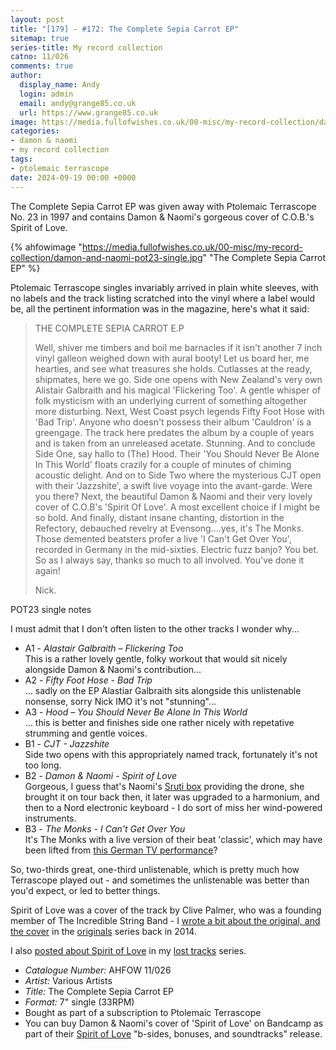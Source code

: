 ```yaml
---
layout: post
title: "[179] - #172: The Complete Sepia Carrot EP"
sitemap: true
series-title: My record collection
catno: 11/026
comments: true
author:
  display_name: Andy
  login: admin
  email: andy@grange85.co.uk
  url: https://www.grange85.co.uk
image: https://media.fullofwishes.co.uk/00-misc/my-record-collection/damon-and-naomi-pot23-single.jpg
categories:
- damon & naomi
- my record collection
tags:
- ptolemaic terrascope
date: 2024-09-19 00:00 +0000
---
```

The Complete Sepia Carrot EP was given away with Ptolemaic Terrascope No. 23 in 1997 and contains Damon & Naomi's gorgeous cover of C.O.B.'s Spirit of Love.

{% ahfowimage "https://media.fullofwishes.co.uk/00-misc/my-record-collection/damon-and-naomi-pot23-single.jpg" "The Complete Sepia Carrot EP" %}

Ptolemaic Terrascope singles invariably arrived in plain white sleeves, with no labels and the track listing scratched into the vinyl where a label would be, all the pertinent information was in the magazine, here's what it said:

<blockquote>
<p>THE COMPLETE SEPIA CARROT E.P</p>

<p>Well, shiver me timbers and boil me barnacles if it isn't another 7 inch vinyl galleon weighed down with aural booty! Let us board her, me hearties, and see what treasures she holds. Cutlasses at the ready, shipmates, here we go. Side one opens with New Zealand's very own Alistair Galbraith and his magical 'Flickering Too'. A gentle whisper of folk mysticism with an underlying current of something altogether more disturbing. Next, West Coast psych legends Fifty Foot Hose with 'Bad Trip'. Anyone who doesn't possess their album 'Cauldron' is a greengage. The track here predates the album by a couple of years and is taken from an unreleased acetate. Stunning. And to conclude Side One, say hallo to (The) Hood. Their 'You Should Never Be Alone In This World' floats crazily for a couple of minutes of chiming acoustic delight. And on to Side Two where the mysterious CJT open with their 'Jazzshite', a swift live voyage into the avant-garde. Were you there? Next, the beautiful Damon & Naomi and their very lovely cover of C.O.B's 'Spirit Of Love'. A most excellent choice if I might be so bold. And finally, distant insane chanting, distortion in the Refectory, debauched revelry at Evensong....yes, it's The Monks. Those demented beatsters profer a live 'I Can't Get Over You', recorded in Germany in the mid-sixties. Electric fuzz banjo? You bet. So as I always say, thanks so much to all involved. You've done it again!</p>

<p>Nick.</p>
</blockquote>
<p class="caption">POT23 single notes</p>

I must admit that I don't often listen to the other tracks I wonder why...

 - A1 - _Alastair Galbraith – Flickering Too_  
 This is a rather lovely gentle, folky workout that would sit nicely alongside Damon & Naomi's contribution...
 - A2 - _Fifty Foot Hose - Bad Trip_  
 ... sadly on the EP Alastiar Galbraith sits alongside this unlistenable nonsense, sorry Nick IMO it's not "stunning"...
 - A3 - _Hood – You Should Never Be Alone In This World_  
 ... this is better and finishes side one rather nicely with repetative strumming and gentle voices.
 - B1 - _CJT - Jazzshite_  
 Side two opens with this appropriately named track, fortunately it's not too long.
 - B2 - _Damon & Naomi - Spirit of Love_  
 Gorgeous, I guess that's Naomi's [Sruti box](https://en.wikipedia.org/wiki/Shruti_box) providing the drone, she brought it on tour back then, it later was upgraded to a harmonium, and then to a Nord electronic keyboard - I do sort of miss her wind-powered instruments.
 - B3 - _The Monks - I Can't Get Over You_  
 It's The Monks with a live version of their beat 'classic', which may have been lifted from [this German TV performance](https://www.youtube.com/watch?v=_XTrfIhVEEM)?

So, two-thirds great, one-third unlistenable, which is pretty much how Terrascope played out - and sometimes the unlistenable was better than you'd expect, or led to better things.

Spirit of Love was a cover of the track by Clive Palmer, who was a founding member of The Incredible String Band - I [wrote a bit about the original, and the cover](/2014/05/16/originals-spirit-of-love-by-c-o-b-covered-by-damon-naomi/) in the [originals](/category/originals/) series back in 2014.

I also [posted about Spirit of Love](/2009/05/20/mp3-lost-tracks-5-damon-naomi-spirit-of-love/) in my [lost tracks](/category/lost-tracks) series.

 - *Catalogue Number:* AHFOW 11/026
 - *Artist:* Various Artists
 - *Title:* The Complete Sepia Carrot EP
 - *Format:* 7" single (33RPM)
 - Bought as part of a subscription to Ptolemaic Terrascope
 - You can buy Damon & Naomi's cover of 'Spirit of Love' on Bandcamp as part of their [Spirit of Love](https://damonandnaomi.bandcamp.com/album/spirit-of-love-b-sides-bonuses-and-soundtracks) "b-sides, bonuses, and soundtracks" release.
